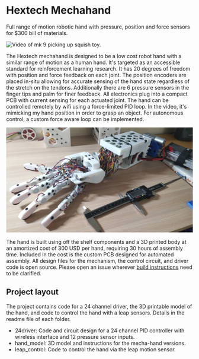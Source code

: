 Hextech Mechahand
=================

Full range of motion robotic hand with pressure, position and force sensors for $300 bill of materials.

![Video of mk 9 picking up squish toy.](media/mk_9_object_pickup.png)

The Hextech mechahand is designed to be a low cost robot hand with a similar range
of motion as a human hand. It's targeted as an accessible standard for reinforcement
learning research. It has 20 degrees of freedom with position and force feedback on
each joint. The position encoders are placed in-situ allowing for accurate sensing
of the hand state regardless of the stretch on the tendons. Additionally there are
6 pressure sensors in the finger tips and palm for finer feedback. All electronics
plug into a compact PCB with current sensing for each actuated joint. The hand can
be controlled remotely by wifi using a force-limited PID loop. In the video, it's
mimicking my hand position in order to grasp an object. For autonomous control, a
custom force aware loop can be implemented.

![Mechahand mk 6.](media/mechahand_mk9_600width.jpg)

The hand is built using off the shelf components and a 3D printed body at an amortized
cost of 300 USD per hand, requiring 30 hours of assembly time. Included in the cost
is the custom PCB designed for automated assembly. All design files for the mechanism,
the control circuit, and driver code is open source. Please open an issue wherever
[build instructions](build-instructions.md) need to be clarified.


Project layout
--------------

The project contains code for a 24 channel driver, the 3D printable model of the hand, and code to control the hand with a leap sensors. Details in the readme file of each folder.

* 24driver: Code and circuit design for a 24 channel PID controller with wireless interface and 12 pressure sensor inputs.
* hand_model: 3D model and instructions for the mecha-hand versions.
* leap_control: Code to control the hand via the leap motion sensor.

